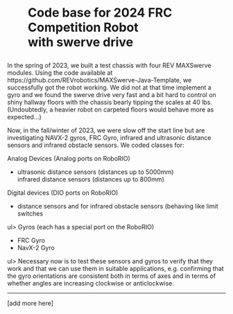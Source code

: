<h1><ul></u>Code base for 2024 FRC Competition Robot<br>with swerve drive</u></h1>
In the spring of 2023, we built a test chassis with four REV MAXSwerve modules. Using the code available
at https://github.com/REVrobotics/MAXSwerve-Java-Template, we successfully got the robot working. We
did not at that time implement a gyro and we found the swerve drive very fast and a bit hard to control
on shiny hallway floors with the chassis bearly tipping the scales at 40 lbs. (Undoubtedly, a heavier
robot on carpeted floors would behave more as expected...)

Now, in the fall/winter of 2023, we were slow off the start line but are investigating NAVX-2 gyros, FRC Gyro,
infrared and ultrasonic distance sensors and infrared obstacle sensors. We coded classes for:

Analog Devices (Analog ports on RoboRIO)
<ul>
   <li>ultrasonic distance sensors (distances up to 5000mm)</li>
   infrared distance sensors (distances up to 800mm)</li>
</ul>
Digital devices (DIO ports on RoboRIO)
<ul>
   <li>distance sensors and for infrared obstacle sensors (behaving like limit switches</li>
</ul>ul>
Gyros (each has a special port on the RoboRIO)
<ul>
   <li>FRC Gyro</li>
   <li>NavX-2 Gyro</li>
</ul>ul>
Necessary now is to test these sensors and gyros to verify that they work and that we can use them
in suitable applications, e.g. confirming that the gyro orientations are consistent both in terms of 
axes and in terms of whether angles are increasing clockwise or anticlockwise.
<hr>
[add more here]
